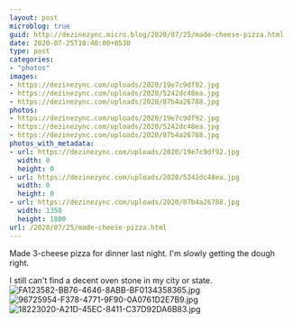 ```yaml
---
layout: post
microblog: true
guid: http://dezinezync.micro.blog/2020/07/25/made-cheese-pizza.html
date: 2020-07-25T10:40:00+0530
type: post
categories:
- "photos"
images:
- https://dezinezync.com/uploads/2020/19e7c9df92.jpg
- https://dezinezync.com/uploads/2020/5242dc48ea.jpg
- https://dezinezync.com/uploads/2020/87b4a26788.jpg
photos:
- https://dezinezync.com/uploads/2020/19e7c9df92.jpg
- https://dezinezync.com/uploads/2020/5242dc48ea.jpg
- https://dezinezync.com/uploads/2020/87b4a26788.jpg
photos_with_metadata:
- url: https://dezinezync.com/uploads/2020/19e7c9df92.jpg
  width: 0
  height: 0
- url: https://dezinezync.com/uploads/2020/5242dc48ea.jpg
  width: 0
  height: 0
- url: https://dezinezync.com/uploads/2020/87b4a26788.jpg
  width: 1350
  height: 1800
url: /2020/07/25/made-cheese-pizza.html
---
```

Made 3-cheese pizza for dinner last night. I'm slowly getting the dough right. 

I still can't find a decent oven stone in my city or state. 
![FA123582-BB76-4646-8ABB-BF0134358365.jpg](https://dezinezync.com/uploads/2020/19e7c9df92.jpg)
![96725954-F378-4771-9F90-0A0761D2E7B9.jpg](https://dezinezync.com/uploads/2020/5242dc48ea.jpg)
![18223020-A21D-45EC-8411-C37D92DA6B83.jpg](https://dezinezync.com/uploads/2020/87b4a26788.jpg)
